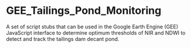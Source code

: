 # GEE_Tailings_Pond_Monitoring
A set of script stubs that can be used in the Google Earth Engine (GEE) JavaScript interface to determine optimum thresholds of NIR and NDWI to detect and track the tailings dam decant pond.
